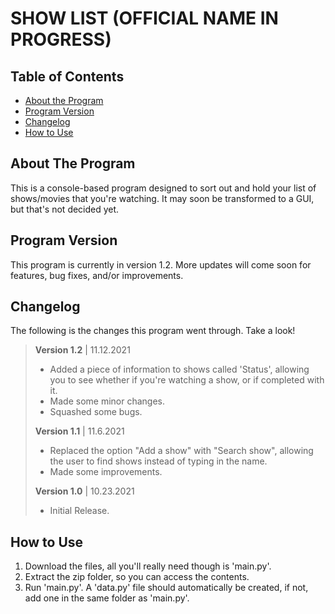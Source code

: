 # SHOW LIST (OFFICIAL NAME IN PROGRESS)

## Table of Contents

- [About the Program](https://github.com/MarkE16/ShowList#about-the-program)
- [Program Version](https://github.com/MarkE16/ShowList#program-version)
- [Changelog](https://github.com/MarkE16/ShowList#changelog)
- [How to Use](https://github.com/MarkE16/ShowList#how-to-use)

## About The Program

This is a console-based program designed to sort out and hold your list of shows/movies that you're watching. It may soon be transformed to a GUI, but that's not decided yet.

## Program Version

This program is currently in version 1.2. More updates will come soon for features, bug fixes, and/or improvements.

## Changelog

The following is the changes this program went through. Take a look!

> **Version 1.2** | 11.12.2021
> - Added a piece of information to shows called 'Status', allowing you to see whether if you're watching a show, or if completed with it.
> - Made some minor changes.
> - Squashed some bugs.
>
> **Version 1.1** | 11.6.2021
> - Replaced the option "Add a show" with "Search show", allowing the user to find shows instead of typing in the name.
> - Made some improvements.
>
> **Version 1.0** | 10.23.2021
> - Initial Release.

## How to Use
1. Download the files, all you'll really need though is 'main.py'.
2. Extract the zip folder, so you can access the contents.
3. Run 'main.py'. A 'data.py' file should automatically be created, if not, add one in the same folder as 'main.py'.